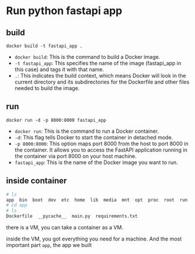 # Run python fastapi app

## build

```
docker build -t fastapi_app .
````

* `docker build`: This is the command to build a Docker image.
* `-t fastapi_app`: This specifies the name of the image (fastapi_app in this case) and tags it with that name.
* `.`: This indicates the build context, which means Docker will look in the current directory and its subdirectories for the Dockerfile and other files needed to build the image.

## run

```
docker run -d -p 8000:8000 fastapi_app
```

* `docker run`: This is the command to run a Docker container.
* `-d`: This flag tells Docker to start the container in detached mode.
* `-p 8000:8000`: This option maps port 8000 from the host to port 8000 in the container. It allows you to access the FastAPI application running in the container via port 8000 on your host machine.
* `fastapi_app`: This is the name of the Docker image you want to run.

## inside container

```bash
# ls
app  bin  boot  dev  etc  home  lib  media  mnt  opt  proc  root  run  sbin  srv  sys  tmp  usr  var
# cd app
# ls
Dockerfile  __pycache__  main.py  requirements.txt
```
there is a VM, you can take a container as a VM.

inside the VM, you got everything you need for a machine. And the most important part `app`, the app we built